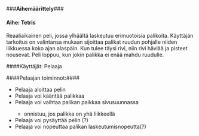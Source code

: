 ###**Aihemäärittely**###

#### Aihe:  Tetris
Reaaliaikainen peli, jossa ylhäältä laskeutuu erimuotoisia palikoita. Käyttäjän tarkoitus on valintansa mukaan sijoittaa palikat ruudun pohjalle niiden liikkuessa koko ajan alaspäin. Kun tulee täysi rivi, niin rivi häviää ja pisteet nousevat.  Peli loppuu, kun jokin palikka ei enää mahdu ruudulle. 

####Käyttäjät:  Pelaaja

####Pelaajan toiminnot:####
<ul>
 <li>Pelaaja aloittaa pelin</li>
 <li>Pelaaja voi kääntää palikkaa</li>
 <li>Pelaaja voi vaihtaa palikan paikkaa sivusuunnassa</li>
 <ul>
 <li>onnistuu, jos palikka on yhä liikkeellä</li>
 </ul>
 <li>Pelaaja voi pysäyttää pelin (?)</li>
 <li>Pelaaja voi nopeuttaa palikan laskeutumisnopeutta(?)</li>
 </ul>


